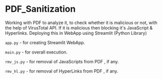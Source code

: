 # PDF_Sanitization
Working with PDF to analyze it, to check whether it is malicious or not, with the help of VirusTotal API. If it is malicious then blocking it's JavaScript &amp; Hyperlinks. Deploying this in WebApp using Streamlit (Python Library)

`app.py` - for creating Streamlit WebApp.

`main.py` - for overall execution.

`rmv_js.py` - for removal of JavaScripts from PDF , if any.

`rmv_hl.py` - for removal of HyperLinks from PDF , if any.
